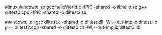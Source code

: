 #linux,windows:  .so
gcc helloWorld.c -fPIC -shared -o libhello.so
g++ dlltest2.cpp -fPIC -shared -o dlltest2.so

#windows:       .dll
gcc dlltest.c -shared -o dlltest.dll -Wl,--out-implib,dlltest.lib
g++ dlltest2.cpp -shared -o dlltest2.dll -Wl,--out-implib,dlltest2.lib